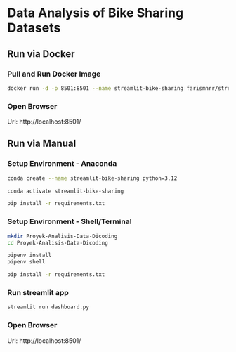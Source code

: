 # Data Analysis of Bike Sharing Datasets

## Run via Docker
### Pull and Run Docker Image
```bash
docker run -d -p 8501:8501 --name streamlit-bike-sharing farismnrr/streamlit-bike-sharing
```

### Open Browser
Url: http://localhost:8501/

## Run via Manual
### Setup Environment - Anaconda

```bash
conda create --name streamlit-bike-sharing python=3.12
```

```bash	
conda activate streamlit-bike-sharing
```

```bash	
pip install -r requirements.txt
```
	
### Setup Environment - Shell/Terminal
```bash
mkdir Proyek-Analisis-Data-Dicoding
cd Proyek-Analisis-Data-Dicoding
```

```bash	
pipenv install
pipenv shell
```

```bash	
pip install -r requirements.txt
```

### Run streamlit app
```bash	
streamlit run dashboard.py
```

### Open Browser
Url: http://localhost:8501/